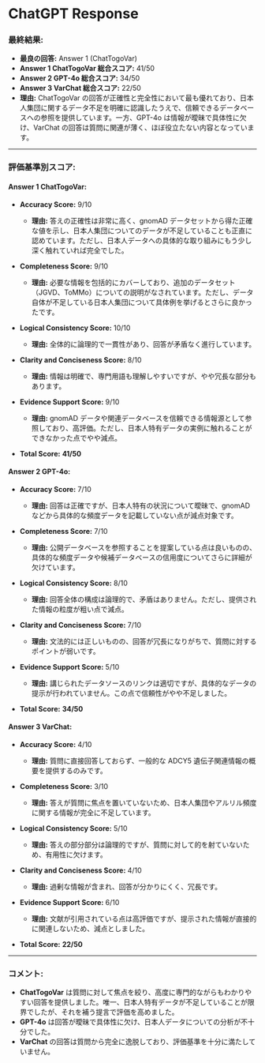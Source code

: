 # ChatGPT Response

### 最終結果:
- **最良の回答:** Answer 1 (ChatTogoVar)
- **Answer 1 ChatTogoVar 総合スコア:** 41/50  
- **Answer 2 GPT-4o 総合スコア:** 34/50  
- **Answer 3 VarChat 総合スコア:** 22/50  
- **理由:** ChatTogoVar の回答が正確性と完全性において最も優れており、日本人集団に関するデータ不足を明確に認識したうえで、信頼できるデータベースへの参照を提供しています。一方、GPT-4o は情報が曖昧で具体性に欠け、VarChat の回答は質問に関連が薄く、ほぼ役立たない内容となっています。

---

### 評価基準別スコア:

#### **Answer 1 ChatTogoVar**:
- **Accuracy Score:** 9/10  
  - **理由:** 答えの正確性は非常に高く、gnomAD データセットから得た正確な値を示し、日本人集団についてのデータが不足していることも正直に認めています。ただし、日本人データへの具体的な取り組みにもう少し深く触れていれば完全でした。
  
- **Completeness Score:** 9/10  
  - **理由:** 必要な情報を包括的にカバーしており、追加のデータセット（JGVD、ToMMo）についての説明がなされています。ただし、データ自体が不足している日本人集団について具体例を挙げるとさらに良かったです。
  
- **Logical Consistency Score:** 10/10  
  - **理由:** 全体的に論理的で一貫性があり、回答が矛盾なく進行しています。
  
- **Clarity and Conciseness Score:** 8/10  
  - **理由:** 情報は明確で、専門用語も理解しやすいですが、やや冗長な部分もあります。
  
- **Evidence Support Score:** 9/10  
  - **理由:** gnomAD データや関連データベースを信頼できる情報源として参照しており、高評価。ただし、日本人特有データの実例に触れることができなかった点でやや減点。
  
- **Total Score:** **41/50**

#### **Answer 2 GPT-4o**:
- **Accuracy Score:** 7/10  
  - **理由:** 回答は正確ですが、日本人特有の状況について曖昧で、gnomAD などから具体的な頻度データを記載していない点が減点対象です。
  
- **Completeness Score:** 7/10  
  - **理由:** 公開データベースを参照することを提案している点は良いものの、具体的な頻度データや候補データベースの信用度についてさらに詳細が欠けています。
  
- **Logical Consistency Score:** 8/10  
  - **理由:** 回答全体の構成は論理的で、矛盾はありません。ただし、提供された情報の粒度が粗い点で減点。
  
- **Clarity and Conciseness Score:** 7/10  
  - **理由:** 文法的には正しいものの、回答が冗長になりがちで、質問に対するポイントが弱いです。
  
- **Evidence Support Score:** 5/10  
  - **理由:** 講じられたデータソースのリンクは適切ですが、具体的なデータの提示が行われていません。この点で信頼性がやや不足しました。
  
- **Total Score:** **34/50**

#### **Answer 3 VarChat**:
- **Accuracy Score:** 4/10  
  - **理由:** 質問に直接回答しておらず、一般的な ADCY5 遺伝子関連情報の概要を提供するのみです。
  
- **Completeness Score:** 3/10  
  - **理由:** 答えが質問に焦点を置いていないため、日本人集団やアルリル頻度に関する情報が完全に不足しています。
  
- **Logical Consistency Score:** 5/10  
  - **理由:** 答えの部分部分は論理的ですが、質問に対して的を射ていないため、有用性に欠けます。
  
- **Clarity and Conciseness Score:** 4/10  
  - **理由:** 過剰な情報が含まれ、回答が分かりにくく、冗長です。
  
- **Evidence Support Score:** 6/10  
  - **理由:** 文献が引用されている点は高評価ですが、提示された情報が直接的に関連しないため、減点としました。
  
- **Total Score:** **22/50**

---

### コメント:
- **ChatTogoVar** は質問に対して焦点を絞り、高度に専門的ながらもわかりやすい回答を提供しました。唯一、日本人特有データが不足していることが限界でしたが、それを補う提言で評価を高めました。
- **GPT-4o** は回答が曖昧で具体性に欠け、日本人データについての分析が不十分でした。
- **VarChat** の回答は質問から完全に逸脱しており、評価基準を十分に満たしていません。